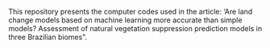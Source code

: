 This repository presents the computer codes used in the article: ‘Are land change models based on machine learning more accurate than simple models? Assessment of natural vegetation suppression prediction models in three Brazilian biomes".

